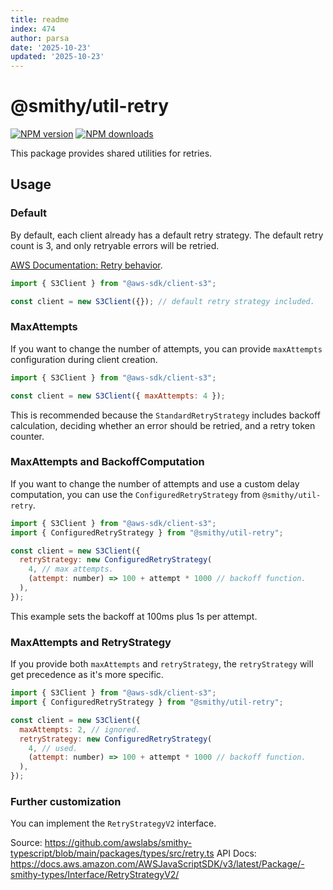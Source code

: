 ```yaml
---
title: readme
index: 474
author: parsa
date: '2025-10-23'
updated: '2025-10-23'
---
```

# @smithy/util-retry

[![NPM version](https://img.shields.io/npm/v/@smithy/util-retry/latest.svg)](https://www.npmjs.com/package/@smithy/util-retry)
[![NPM downloads](https://img.shields.io/npm/dm/@smithy/util-retry.svg)](https://www.npmjs.com/package/@smithy/util-retry)

This package provides shared utilities for retries.

## Usage

### Default

By default, each client already has a default retry strategy. The default retry count is 3, and
only retryable errors will be retried.

[AWS Documentation: Retry behavior](https://docs.aws.amazon.com/sdkref/latest/guide/feature-retry-behavior.html).

```js
import { S3Client } from "@aws-sdk/client-s3";

const client = new S3Client({}); // default retry strategy included.
```

### MaxAttempts

If you want to change the number of attempts, you can provide `maxAttempts` configuration during client creation.

```js
import { S3Client } from "@aws-sdk/client-s3";

const client = new S3Client({ maxAttempts: 4 });
```

This is recommended because the `StandardRetryStrategy` includes backoff calculation,
deciding whether an error should be retried, and a retry token counter.

### MaxAttempts and BackoffComputation

If you want to change the number of attempts and use a custom delay
computation, you can use the `ConfiguredRetryStrategy` from `@smithy/util-retry`.

```js
import { S3Client } from "@aws-sdk/client-s3";
import { ConfiguredRetryStrategy } from "@smithy/util-retry";

const client = new S3Client({
  retryStrategy: new ConfiguredRetryStrategy(
    4, // max attempts.
    (attempt: number) => 100 + attempt * 1000 // backoff function.
  ),
});
```

This example sets the backoff at 100ms plus 1s per attempt.

### MaxAttempts and RetryStrategy

If you provide both `maxAttempts` and `retryStrategy`, the `retryStrategy` will
get precedence as it's more specific.

```js
import { S3Client } from "@aws-sdk/client-s3";
import { ConfiguredRetryStrategy } from "@smithy/util-retry";

const client = new S3Client({
  maxAttempts: 2, // ignored.
  retryStrategy: new ConfiguredRetryStrategy(
    4, // used.
    (attempt: number) => 100 + attempt * 1000 // backoff function.
  ),
});
```

### Further customization

You can implement the `RetryStrategyV2` interface.

Source: https://github.com/awslabs/smithy-typescript/blob/main/packages/types/src/retry.ts
API Docs: https://docs.aws.amazon.com/AWSJavaScriptSDK/v3/latest/Package/-smithy-types/Interface/RetryStrategyV2/
